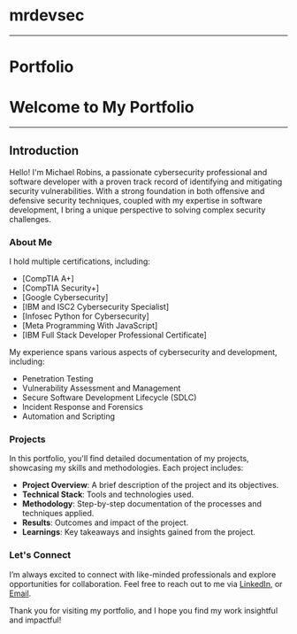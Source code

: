 # mrdevsec
----
# Portfolio

# Welcome to My Portfolio

---

## Introduction

Hello! I'm Michael Robins, a passionate cybersecurity professional and software developer with a proven track record of identifying and mitigating security vulnerabilities. With a strong foundation in both offensive and defensive security techniques, coupled with my expertise in software development, I bring a unique perspective to solving complex security challenges.

### About Me

I hold multiple certifications, including:

- [CompTIA A+]
- [CompTIA Security+]
- [Google Cybersecurity]
- [IBM and ISC2 Cybersecurity Specialist]
- [Infosec Python for Cybersecurity]
- [Meta Programming With JavaScript]
- [IBM Full Stack Developer Professional Certificate]

My experience spans various aspects of cybersecurity and development, including:

- Penetration Testing
- Vulnerability Assessment and Management
- Secure Software Development Lifecycle (SDLC)
- Incident Response and Forensics
- Automation and Scripting

### Projects

In this portfolio, you'll find detailed documentation of my projects, showcasing my skills and methodologies. Each project includes:

- **Project Overview**: A brief description of the project and its objectives.
- **Technical Stack**: Tools and technologies used.
- **Methodology**: Step-by-step documentation of the processes and techniques applied.
- **Results**: Outcomes and impact of the project.
- **Learnings**: Key takeaways and insights gained from the project.

### Let's Connect

I’m always excited to connect with like-minded professionals and explore opportunities for collaboration. Feel free to reach out to me via [LinkedIn](https://www.linkedin.com/in/anthony-robins-5764452ab?utm_source=share&utm_campaign=share_via&utm_content=profile&utm_medium=android_app), or [Email](Michaelr0303@outlook.com).

Thank you for visiting my portfolio, and I hope you find my work insightful and impactful!
